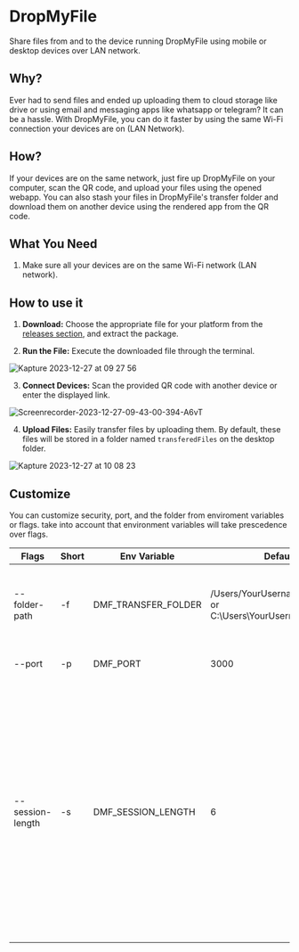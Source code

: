 # DropMyFile

Share files from and to the device running DropMyFile using mobile or desktop devices over LAN network.

## Why?

Ever had to send files and ended up uploading them to cloud storage like drive or using email and messaging apps like whatsapp or telegram? It can be a hassle. With DropMyFile, you can do it faster by using the same Wi-Fi connection your devices are on (LAN Network).

## How?

If your devices are on the same network, just fire up DropMyFile on your computer, scan the QR code, and upload your files using the opened webapp. You can also stash your files in DropMyFile's transfer folder and download them on another device using the rendered app from the QR code.

## What You Need

1. Make sure all your devices are on the same Wi-Fi network (LAN network).

## How to use it

1. **Download:** Choose the appropriate file for your platform from the [releases section](https://github.com/buildtheui/DropMyFile/releases), and extract the package.

2. **Run the File:** Execute the downloaded file through the terminal.

![Kapture 2023-12-27 at 09 27 56](https://github.com/buildtheui/DropMyFile/assets/10618020/66600f28-d7c7-41c1-92f9-ec6e44e106ed)

3. **Connect Devices:** Scan the provided QR code with another device or enter the displayed link.

![Screenrecorder-2023-12-27-09-43-00-394-A6vT](https://github.com/buildtheui/DropMyFile/assets/10618020/67e90698-5c34-4a85-b3b5-16572743bf45)


4. **Upload Files:** Easily transfer files by uploading them. By default, these files will be stored in a folder named `transferedFiles` on the desktop folder.

![Kapture 2023-12-27 at 10 08 23](https://github.com/buildtheui/DropMyFile/assets/10618020/a27ff98b-6f8c-467c-8f0f-70fadab14ade)


## Customize

You can customize security, port, and the folder from enviroment variables or flags. take into account that environment variables will take prescedence over flags.

| Flags            | Short | Env Variable        | Default                                                      | Description                                                                                                                                                                                                |
| ---------------- | ----- | ------------------- | ------------------------------------------------------------ | ---------------------------------------------------------------------------------------------------------------------------------------------------------------------------------------------------------- |
| --folder-path    | -f    | DMF_TRANSFER_FOLDER | /Users/YourUsername/Desktop or C:\Users\YourUsername\Desktop | Folder where all transferred files are uploaded or downloaded from                                                                                                                                         |
| --port           | -p    | DMF_PORT            | 3000                                                         | Port running all file transfers                                                                                                                                                                            |
| --session-length | -s    | DMF_SESSION_LENGTH  | 6                                                            | A random string generated when DropMyFile is executed and appended to the QR link. Devices without this session string cannot upload or download files. This can be deactivated by setting the value to 0. |
